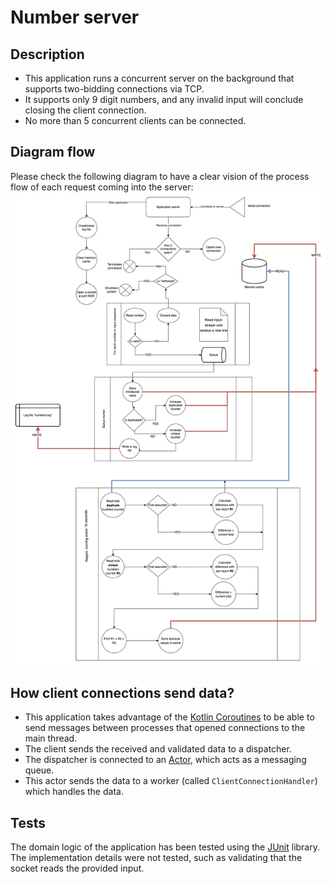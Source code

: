 # Number server

## Description
- This application runs a concurrent server on the background that supports two-bidding connections via TCP. 
- It supports only 9 digit numbers, and any invalid input will conclude closing the client connection.
- No more than 5 concurrent clients can be connected.

## Diagram flow
Please check the following diagram to have a clear vision of the process flow of each request coming into the server:
![Diagram Flow](./docs/number_server.png)

## How client connections send data?
- This application takes advantage of the [Kotlin Coroutines](https://kotlin.github.io/kotlinx.coroutines/kotlinx-coroutines-core/kotlinx.coroutines.channels/actor.html) to be able to send messages between processes that opened connections to the main thread.
- The client sends the received and validated data to a dispatcher.
- The dispatcher is connected to an [Actor](https://kotlin.github.io/kotlinx.coroutines/kotlinx-coroutines-core/kotlinx.coroutines.channels/actor.html), which acts as a messaging queue.
- This actor sends the data to a worker (called `ClientConnectionHandler`) which handles the data.

## Tests
The domain logic of the application has been tested using the [JUnit](https://kotlinlang.org/docs/jvm-test-using-junit.html) library. The implementation details were not tested, such as validating that the socket reads the provided input.

